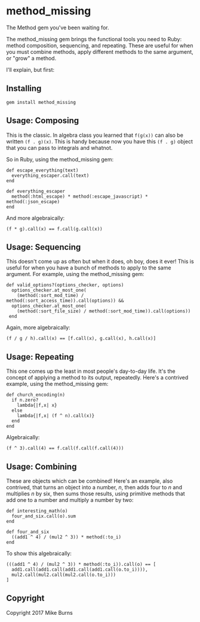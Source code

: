 method\_missing
==============

The Method gem you've been waiting for.

The method\_missing gem brings the functional tools you need to Ruby: method composition, sequencing, and repeating. These are useful for when you must combine methods, apply different methods to the same argument, or "grow" a method.

I'll explain, but first:

Installing
----------

    gem install method_missing

Usage: Composing
----------------

This is the classic. In algebra class you learned that `f(g(x))` can also be written `(f . g)(x)`. This is handy because now you have this `(f . g)` object that you can pass to integrals and whatnot.

So in Ruby, using the method\_missing gem:

    def escape_everything(text)
      everything_escaper.call(text)
    end

    def everything_escaper
      method(:html_escape) * method(:escape_javascript) * method(:json_escape)
    end

And more algebraically:

    (f * g).call(x) == f.call(g.call(x))

Usage: Sequencing
-----------------

This doesn't come up as often but when it does, oh boy, does it ever! This is useful for when you have a bunch of methods to apply to the same argument. For example, using the method\_missing gem:

    def valid_options?(options_checker, options)
      options_checker.at_most_one(
        (method(:sort_mod_time) / method(:sort_access_time)).call(options)) &&
      options_checker.at_most_one(
        (method(:sort_file_size) / method(:sort_mod_time)).call(options))
     end
      
Again, more algebraically:

    (f / g / h).call(x) == [f.call(x), g.call(x), h.call(x)]

Usage: Repeating
----------------

This one comes up the least in most people's day-to-day life. It's the concept of applying a method to its output, repeatedly. Here's a contrived example, using the method\_missing gem:

    def church_encoding(n)
      if n.zero?
        lambda{|f,x| x}
      else
        lambda{|f,x| (f ^ n).call(x)}
      end
    end

Algebraically:

    (f ^ 3).call(4) == f.call(f.call(f.call(4)))

Usage: Combining
----------------

These are objects which can be combined! Here's an example, also contrived, that turns an object into a number, *n*, then adds four to *n* and multiplies *n* by six, then sums those results, using primitive methods that add one to a number and multiply a number by two:

    def interesting_math(o)
      four_and_six.call(o).sum
    end

    def four_and_six
      ((add1 ^ 4) / (mul2 ^ 3)) * method(:to_i)
    end

To show this algebraically:

    (((add1 ^ 4) / (mul2 ^ 3)) * method(:to_i)).call(o) == [
      add1.call(add1.call(add1.call(add1.call(o.to_i)))),
      mul2.call(mul2.call(mul2.call(o.to_i)))
    ]

Copyright
---------
Copyright 2017 Mike Burns
